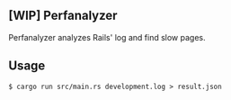 ## [WIP] Perfanalyzer

Perfanalyzer analyzes Rails' log and find slow pages.

## Usage

```
$ cargo run src/main.rs development.log > result.json

```
